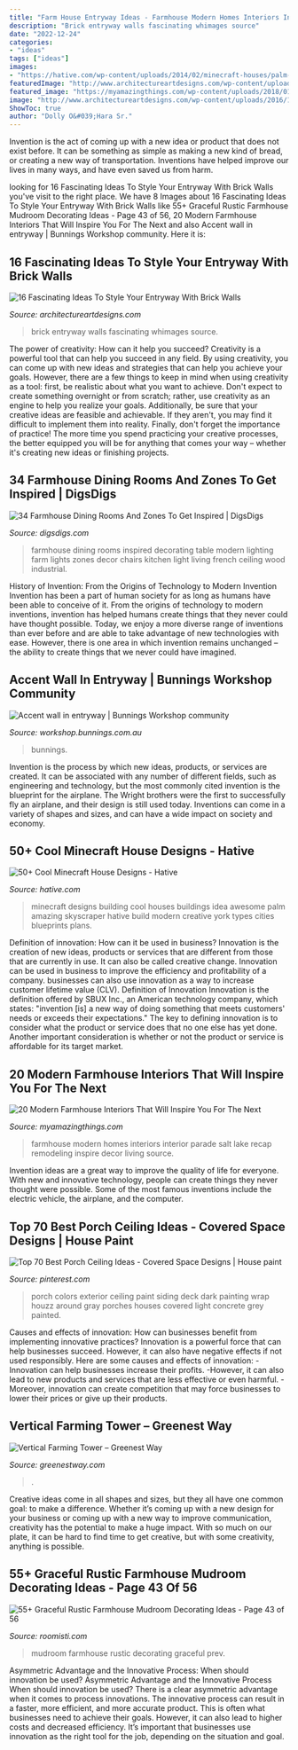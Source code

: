 ```yaml
---
title: "Farm House Entryway Ideas - Farmhouse Modern Homes Interiors Interior Parade Salt Lake Recap Remodeling Inspire Decor Living Source"
description: "Brick entryway walls fascinating whimages source"
date: "2022-12-24"
categories:
- "ideas"
tags: ["ideas"]
images:
- "https://hative.com/wp-content/uploads/2014/02/minecraft-houses/palm-building-idea-20.jpg"
featuredImage: "http://www.architectureartdesigns.com/wp-content/uploads/2016/10/8-20.jpg"
featured_image: "https://myamazingthings.com/wp-content/uploads/2018/01/modern-farmhouse-decor-10-.jpg"
image: "http://www.architectureartdesigns.com/wp-content/uploads/2016/10/8-20.jpg"
ShowToc: true
author: "Dolly O&#039;Hara Sr."
---
```



Invention is the act of coming up with a new idea or product that does not exist before. It can be something as simple as making a new kind of bread, or creating a new way of transportation. Inventions have helped improve our lives in many ways, and have even saved us from harm.

	

		
looking for 16 Fascinating Ideas To Style Your Entryway With Brick Walls you've visit to the right place. We have 8 Images about 16 Fascinating Ideas To Style Your Entryway With Brick Walls like 55+ Graceful Rustic Farmhouse Mudroom Decorating Ideas - Page 43 of 56, 20 Modern Farmhouse Interiors That Will Inspire You For The Next and also Accent wall in entryway | Bunnings Workshop community. Here it is:
		
    
## 16 Fascinating Ideas To Style Your Entryway With Brick Walls

<img loading=lazy src="http://www.architectureartdesigns.com/wp-content/uploads/2016/10/8-20.jpg" onerror="this.onerror=null;this.src='https://tse3.mm.bing.net/th?id=OIP.ijZ_m7c5NoAqnh4fUqFoRQHaLH&amp;pid=15.1';" alt="16 Fascinating Ideas To Style Your Entryway With Brick Walls">

_Source: architectureartdesigns.com_

>brick entryway walls fascinating whimages source. 

	

The power of creativity: How can it help you succeed?
Creativity is a powerful tool that can help you succeed in any field. By using creativity, you can come up with new ideas and strategies that can help you achieve your goals. However, there are a few things to keep in mind when using creativity as a tool: first, be realistic about what you want to achieve. Don't expect to create something overnight or from scratch; rather, use creativity as an engine to help you realize your goals. Additionally, be sure that your creative ideas are feasible and achievable. If they aren't, you may find it difficult to implement them into reality. Finally, don't forget the importance of practice! The more time you spend practicing your creative processes, the better equipped you will be for anything that comes your way – whether it's creating new ideas or finishing projects.

    
## 34 Farmhouse Dining Rooms And Zones To Get Inspired | DigsDigs

<img loading=lazy src="http://www.digsdigs.com/photos/farmhouse-dining-rooms-and-zones-to-get-inspired-11.jpg" onerror="this.onerror=null;this.src='https://tse2.mm.bing.net/th?id=OIP.0UkNeAHONNFLXa_L6zPylQHaLH&amp;pid=15.1';" alt="34 Farmhouse Dining Rooms And Zones To Get Inspired | DigsDigs">

_Source: digsdigs.com_

>farmhouse dining rooms inspired decorating table modern lighting farm lights zones decor chairs kitchen light living french ceiling wood industrial. 

	

History of Invention: From the Origins of Technology to Modern Invention
Invention has been a part of human society for as long as humans have been able to conceive of it. From the origins of technology to modern inventions, invention has helped humans create things that they never could have thought possible. Today, we enjoy a more diverse range of inventions than ever before and are able to take advantage of new technologies with ease. However, there is one area in which invention remains unchanged – the ability to create things that we never could have imagined.

    
## Accent Wall In Entryway | Bunnings Workshop Community

<img loading=lazy src="https://www.workshop.bunnings.com.au/t5/image/serverpage/image-id/30195iD08C391F5F263E8A?v=v2" onerror="this.onerror=null;this.src='https://tse3.mm.bing.net/th?id=OIP.3e6rnuY_rVivtA8DGsCJbgHaJ4&amp;pid=15.1';" alt="Accent wall in entryway | Bunnings Workshop community">

_Source: workshop.bunnings.com.au_

>bunnings. 

	

Invention is the process by which new ideas, products, or services are created. It can be associated with any number of different fields, such as engineering and technology, but the most commonly cited invention is the blueprint for the airplane. The Wright brothers were the first to successfully fly an airplane, and their design is still used today. Inventions can come in a variety of shapes and sizes, and can have a wide impact on society and economy.

    
## 50+ Cool Minecraft House Designs - Hative

<img loading=lazy src="https://hative.com/wp-content/uploads/2014/02/minecraft-houses/palm-building-idea-20.jpg" onerror="this.onerror=null;this.src='https://tse3.mm.bing.net/th?id=OIP.fGz7EkZUkCNCqWKfi8NMNQHaFj&amp;pid=15.1';" alt="50+ Cool Minecraft House Designs - Hative">

_Source: hative.com_

>minecraft designs building cool houses buildings idea awesome palm amazing skyscraper hative build modern creative york types cities blueprints plans. 

	

Definition of innovation: How can it be used in business?
Innovation is the creation of new ideas, products or services that are different from those that are currently in use. It can also be called creative change. Innovation can be used in business to improve the efficiency and profitability of a company. businesses can also use innovation as a way to increase customer lifetime value (CLV). Definition of Innovation
Innovation is the definition offered by SBUX Inc., an American technology company, which states: "invention [is] a new way of doing something that meets customers' needs or exceeds their expectations." The key to defining innovation is to consider what the product or service does that no one else has yet done. Another important consideration is whether or not the product or service is affordable for its target market.

    
## 20 Modern Farmhouse Interiors That Will Inspire You For The Next

<img loading=lazy src="https://myamazingthings.com/wp-content/uploads/2018/01/modern-farmhouse-decor-10-.jpg" onerror="this.onerror=null;this.src='https://tse1.mm.bing.net/th?id=OIP.2gs-Of-U5aKgivj8ULwsrgHaLH&amp;pid=15.1';" alt="20 Modern Farmhouse Interiors That Will Inspire You For The Next">

_Source: myamazingthings.com_

>farmhouse modern homes interiors interior parade salt lake recap remodeling inspire decor living source. 

	

Invention ideas are a great way to improve the quality of life for everyone. With new and innovative technology, people can create things they never thought were possible. Some of the most famous inventions include the electric vehicle, the airplane, and the computer.

    
## Top 70 Best Porch Ceiling Ideas - Covered Space Designs | House Paint

<img loading=lazy src="https://i.pinimg.com/736x/0b/85/68/0b85682193657fa6120ff33a43a6be5f.jpg" onerror="this.onerror=null;this.src='https://tse2.mm.bing.net/th?id=OIP.yuo4psCr5cA3Fx2bBt-E1QAAAA&amp;pid=15.1';" alt="Top 70 Best Porch Ceiling Ideas - Covered Space Designs | House paint">

_Source: pinterest.com_

>porch colors exterior ceiling paint siding deck dark painting wrap houzz around gray porches houses covered light concrete grey painted. 

	

Causes and effects of innovation: How can businesses benefit from implementing innovative practices?
Innovation is a powerful force that can help businesses succeed. However, it can also have negative effects if not used responsibly. Here are some causes and effects of innovation: 
-Innovation can help businesses increase their profits.
-However, it can also lead to new products and services that are less effective or even harmful.
-Moreover, innovation can create competition that may force businesses to lower their prices or give up their products.

    
## Vertical Farming Tower – Greenest Way

<img loading=lazy src="https://greenestway.com/wp-content/uploads/2020/06/vertical-farming-tower-19.jpg" onerror="this.onerror=null;this.src='https://tse1.mm.bing.net/th?id=OIP.2zJEseLjER9Rxf0OfFc1SgHaK3&amp;pid=15.1';" alt="Vertical Farming Tower – Greenest Way">

_Source: greenestway.com_

>. 

	

Creative ideas come in all shapes and sizes, but they all have one common goal: to make a difference. Whether it’s coming up with a new design for your business or coming up with a new way to improve communication, creativity has the potential to make a huge impact. With so much on our plate, it can be hard to find time to get creative, but with some creativity, anything is possible.

    
## 55+ Graceful Rustic Farmhouse Mudroom Decorating Ideas - Page 43 Of 56

<img loading=lazy src="https://roomisti.com/wp-content/uploads/2018/10/59-Elegant-Rustic-Farmhouse-Mudroom-Decorating-Ideas-43.jpg" onerror="this.onerror=null;this.src='https://tse1.mm.bing.net/th?id=OIP.htFL4dqGZOrlK3U3-_4gWgHaLI&amp;pid=15.1';" alt="55+ Graceful Rustic Farmhouse Mudroom Decorating Ideas - Page 43 of 56">

_Source: roomisti.com_

>mudroom farmhouse rustic decorating graceful prev. 

	

Asymmetric Advantage and the Innovative Process: When should innovation be used?
Asymmetric Advantage and the Innovative Process
When should innovation be used? There is a clear asymmetric advantage when it comes to process innovations. The innovative process can result in a faster, more efficient, and more accurate product. This is often what businesses need to achieve their goals. However, it can also lead to higher costs and decreased efficiency. It’s important that businesses use innovation as the right tool for the job, depending on the situation and goal.

